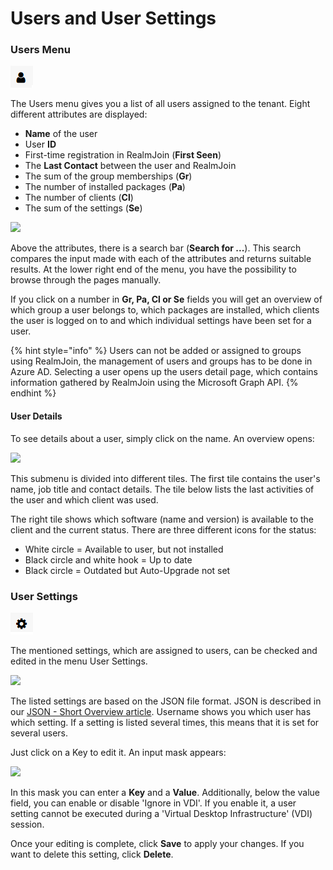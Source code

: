 # Users and User Settings

### Users Menu

![](<../.gitbook/assets/rj-ac-usersicon (1).png>)

The Users menu gives you a list of all users assigned to the tenant. Eight different attributes are displayed:

* **Name** of the user
* User **ID**
* First-time registration in RealmJoin (**First Seen**)
* The **Last Contact** between the user and RealmJoin
* The sum of the group memberships (**Gr**)
* The number of installed packages (**Pa**)
* The number of clients (**Cl**)
* The sum of the settings (**Se**)

![](<../.gitbook/assets/users\_tab\_overview (1).png>)

Above the attributes, there is a search bar (**Search for ...**). This search compares the input made with each of the attributes and returns suitable results. At the lower right end of the menu, you have the possibility to browse through the pages manually.

If you click on a number in **Gr, Pa, Cl or Se** fields you will get an overview of which group a user belongs to, which packages are installed, which clients the user is logged on to and which individual settings have been set for a user.

{% hint style="info" %}
Users can not be added or assigned to groups using RealmJoin, the management of users and groups has to be done in Azure AD. Selecting a user opens up the users detail page, which contains information gathered by RealmJoin using the Microsoft Graph API.
{% endhint %}

#### User Details

To see details about a user, simply click on the name. An overview opens:

![](<../.gitbook/assets/user\_tab\_details (1).png>)

This submenu is divided into different tiles. The first tile contains the user's name, job title and contact details. The tile below lists the last activities of the user and which client was used.

The right tile shows which software (name and version) is available to the client and the current status. There are three different icons for the status:

* White circle = Available to user, but not installed
* Black circle and white hook = Up to date
* Black circle = Outdated but Auto-Upgrade not set

### User **S**ettings

![](<../.gitbook/assets/rj-ac-usersettingsicon (1).png>)

The mentioned settings, which are assigned to users, can be checked and edited in the menu User Settings.

![](<../.gitbook/assets/usersettings\_overview (1).png>)

The listed settings are based on the JSON file format. JSON is described in our [JSON - Short Overview article](../packages/json-backgrounder.md). Username shows you which user has which setting. If a setting is listed several times, this means that it is set for several users.

Just click on a Key to edit it. An input mask appears:

![](<../.gitbook/assets/usersettings\_input (1).png>)

In this mask you can enter a **Key** and a **Value**. Additionally, below the value field, you can enable or disable 'Ignore in VDI'. If you enable it, a user setting cannot be executed during a 'Virtual Desktop Infrastructure' (VDI) session.

Once your editing is complete, click **Save** to apply your changes. If you want to delete this setting, click **Delete**.
